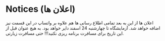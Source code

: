 # Notices (اعلان ها)
اعلان ها
از این به بعد تمامی اطلاع رسانی ها هم علاوه بر واتساپ در این قسمت نیز اضافه خواهد شد. 
آزمایشگاه تا چهارشنبه 24 اسفند دایر خواهد بود. به هیچ عنوان قبل از این تاریخ برای مسافرت برنامه ریزی نکنید!!! حتی مسافرت زیارتی.
